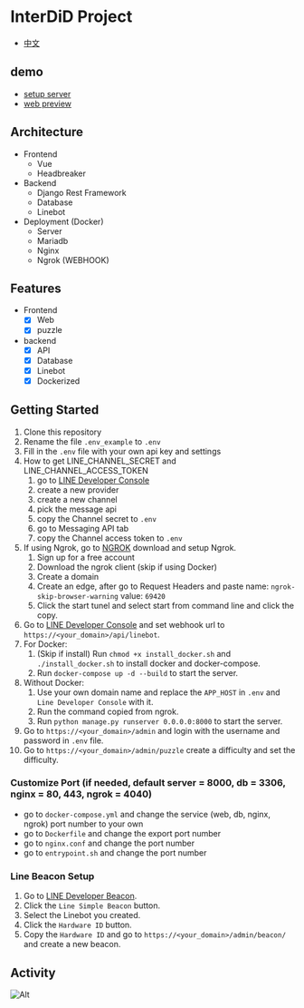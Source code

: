 # InterDiD Project

- [中文](README_zh.md)

## demo
- [setup server](https://www.youtube.com/watch?v=M37pfq72HPY&ab_channel=%E3%82%86%E3%81%9A)
- [web preview](https://youtu.be/zyp4eNCiXhs)

## Architecture
- Frontend
  - Vue
  - Headbreaker
- Backend
  - Django Rest Framework
  - Database
  - Linebot
- Deployment (Docker)
  - Server
  - Mariadb
  - Nginx
  - Ngrok (WEBHOOK)

## Features
- Frontend
  - [x] Web
  - [x] puzzle
- backend
  - [x] API
  - [x] Database
  - [x] Linebot
  - [x] Dockerized

## Getting Started
1. Clone this repository
2. Rename the file `.env_example` to `.env`
3. Fill in the `.env` file with your own api key and settings
4. How to get LINE_CHANNEL_SECRET and LINE_CHANNEL_ACCESS_TOKEN 
   1. go to [LINE Developer Console](https://developers.line.biz/console/)
   2. create a new provider
   3. create a new channel
   4. pick the message api
   5. copy the Channel secret to `.env`
   6. go to Messaging API tab
   7. copy the Channel access token to `.env`
5. If using Ngrok, go to [NGROK](https://ngrok.com/) download and setup Ngrok.
   1. Sign up for a free account
   2. Download the ngrok client (skip if using Docker)
   3. Create a domain
   4. Create an edge, after go to Request Headers and paste name: `ngrok-skip-browser-warning` value: `69420`
   5. Click the start tunel and select start from command line and click the copy. 
6. Go to [LINE Developer Console](https://developers.line.biz/console/) and set webhook url to `https://<your_domain>/api/linebot`.
7. For Docker:
   1. (Skip if install) Run `chmod +x install_docker.sh` and `./install_docker.sh` to install docker and docker-compose.
   2. Run `docker-compose up -d --build` to start the server.
8. Without Docker:
   1. Use your own domain name and replace the `APP_HOST` in `.env` and `Line Developer Console` with it.
   2. Run the command copied from ngrok.
   3. Run `python manage.py runserver 0.0.0.0:8000` to start the server.
9. Go to `https://<your_domain>/admin` and login with the username and password in `.env` file.
10. Go to `https://<your_domain>/admin/puzzle` create a difficulty and set the difficulty.

### Customize Port (if needed, default server = 8000, db = 3306, nginx = 80, 443, ngrok = 4040)
* go to `docker-compose.yml` and change the service (web, db, nginx, ngrok) port number to your own
* go to `Dockerfile` and change the export port number
* go to `nginx.conf` and change the port number
* go to `entrypoint.sh` and change the port number

### Line Beacon Setup
1. Go to [LINE Developer Beacon](https://manager.line.biz/beacon/register).
2. Click the `Line Simple Beacon` button.
3. Select the Linebot you created.
4. Click the `Hardware ID` button.
5. Copy the `Hardware ID` and go to `https://<your_domain>/admin/beacon/` and create a new beacon.

## Activity
![Alt](https://repobeats.axiom.co/api/embed/7a2e89f748c1cc8887da9f8b62a1a673c0710e10.svg "Repobeats analytics image")